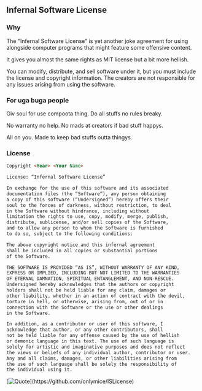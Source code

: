 ## Infernal Software License

### Why

The "Infernal Software License" is yet another joke agreement for using alongside computer programs that might feature some offensive content.

It gives you almost the same rights as MIT license but a bit more hellish.

You can modify, distribute, and sell software under it, but you must include the license and copyright information.
The creators are not responsible for any issues arising from using the software.

### For uga buga people
Giv soul for use compoota thing. Do all stuffs no rules breaky.

No warranty no help. No mads at creators if bad stuff happys.

All on you. Made to keep bad stuffs outta thingys.

### License

```md
Copyright <Year> <Your Name>

License: “Infernal Software License”

In exchange for the use of this software and its associated 
documentation files (the “Software”), any person obtaining 
a copy of this software (“Undersigned”) hereby offers their 
soul to the forces of darkness, without restriction, to deal 
in the Software without hindrance, including without 
limitation the rights to use, copy, modify, merge, publish, 
distribute, sublicense, and/or sell copies of the Software, 
and to allow any person to whom the Software is furnished 
to do so, subject to the following conditions:

The above copyright notice and this infernal agreement 
shall be included in all copies or substantial portions 
of the Software.

THE SOFTWARE IS PROVIDED “AS IS”, WITHOUT WARRANTY OF ANY KIND, 
EXPRESS OR IMPLIED, INCLUDING BUT NOT LIMITED TO THE WARRANTIES 
OF ETERNAL DAMNATION, SPIRITUAL ENTANGLEMENT, AND NON-RESCUE. 
Undersigned hereby acknowledges that the authors or copyright 
holders shall not be held liable for any claim, damages or 
other liability, whether in an action of contract with the devil, 
torture in hell, or otherwise, arising from, out of or in 
connection with the Software or the use or other dealings 
in the Software.

In addition, as a contributor or user of this software, I 
acknowledge that author, or any other contributors, shall 
not be held liable for any offense caused by the use of hellish 
or demonic language in this text. The use of such language is 
solely for artistic and imaginative purposes and does not reflect 
the views or beliefs of any individual author, contributor or user. 
Any and all claims, damages, or other liabilities arising from 
the use of such language shall be solely the responsibility of 
the individual using it.
```

[![Quote](https://quotes-github-readme.vercel.app/api?type=horizontal&theme=dark&quote=May%20the%20forces%20of%20darkness%20be%20with%20you!)](https://github.com/onlymice/ISLicense)


